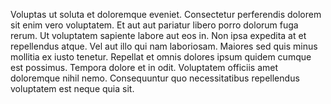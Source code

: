 Voluptas ut soluta et doloremque eveniet. Consectetur perferendis dolorem sit enim vero voluptatem. Et aut aut pariatur libero porro dolorum fuga rerum. Ut voluptatem sapiente labore aut eos in. Non ipsa expedita at et repellendus atque. Vel aut illo qui nam laboriosam. Maiores sed quis minus mollitia ex iusto tenetur. Repellat et omnis dolores ipsum quidem cumque est possimus. Tempora dolore et in odit. Voluptatem officiis amet doloremque nihil nemo. Consequuntur quo necessitatibus repellendus voluptatem est neque quia sit.